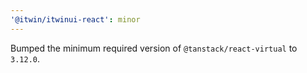 ```yaml
---
'@itwin/itwinui-react': minor
---
```


Bumped the minimum required version of `@tanstack/react-virtual` to `3.12.0`.
